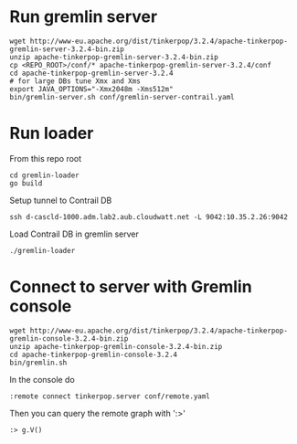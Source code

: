 Run gremlin server
==================

    wget http://www-eu.apache.org/dist/tinkerpop/3.2.4/apache-tinkerpop-gremlin-server-3.2.4-bin.zip
    unzip apache-tinkerpop-gremlin-server-3.2.4-bin.zip
    cp <REPO_ROOT>/conf/* apache-tinkerpop-gremlin-server-3.2.4/conf
    cd apache-tinkerpop-gremlin-server-3.2.4
    # for large DBs tune Xmx and Xms
    export JAVA_OPTIONS="-Xmx2048m -Xms512m"
    bin/gremlin-server.sh conf/gremlin-server-contrail.yaml

Run loader
==========

From this repo root

    cd gremlin-loader
    go build

Setup tunnel to Contrail DB

    ssh d-cascld-1000.adm.lab2.aub.cloudwatt.net -L 9042:10.35.2.26:9042

Load Contrail DB in gremlin server

    ./gremlin-loader 

Connect to server with Gremlin console
======================================

    wget http://www-eu.apache.org/dist/tinkerpop/3.2.4/apache-tinkerpop-gremlin-console-3.2.4-bin.zip
    unzip apache-tinkerpop-gremlin-console-3.2.4-bin.zip
    cd apache-tinkerpop-gremlin-console-3.2.4
    bin/gremlin.sh

In the console do

    :remote connect tinkerpop.server conf/remote.yaml

Then you can query the remote graph with ':>'

    :> g.V()
